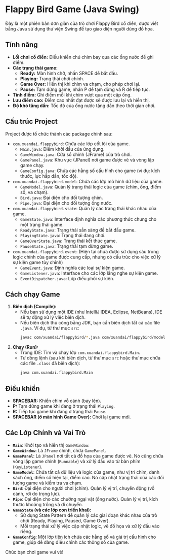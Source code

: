 # Flappy Bird Game (Java Swing)

Đây là một phiên bản đơn giản của trò chơi Flappy Bird cổ điển, được viết bằng Java sử dụng thư viện Swing để tạo giao diện người dùng đồ họa.

## Tính năng

* **Lối chơi cổ điển:** Điều khiển chú chim bay qua các ống nước để ghi điểm.
* **Các trạng thái game:**
    * **Ready:** Màn hình chờ, nhấn SPACE để bắt đầu.
    * **Playing:** Trạng thái chơi chính.
    * **Game Over:** Hiển thị khi chim va chạm, cho phép chơi lại.
    * **Pause:** Tạm dừng game, nhấn P để tạm dừng và R để tiếp tục.
* **Tính điểm:** Ghi điểm mỗi khi chim vượt qua một cặp ống.
* **Lưu điểm cao:** Điểm cao nhất đạt được sẽ được lưu lại và hiển thị.
* **Độ khó tăng dần:** Tốc độ của ống nước tăng dần theo thời gian chơi.

## Cấu trúc Project

Project được tổ chức thành các package chính sau:

* `com.xuandai.flappybird`: Chứa các lớp cốt lõi của game.
    * `Main.java`: Điểm khởi đầu của ứng dụng.
    * `GameWindow.java`: Cửa sổ chính (JFrame) của trò chơi.
    * `GamePanel.java`: Khu vực (JPanel) nơi game được vẽ và vòng lặp game chạy.
    * `GameConfig.java`: Chứa các hằng số cấu hình cho game (ví dụ: kích thước, lực hấp dẫn, tốc độ).
* `com.xuandai.flappybird.model`: Chứa các lớp mô hình dữ liệu của game.
    * `GameModel.java`: Quản lý trạng thái logic của game (chim, ống, điểm số, va chạm).
    * `Bird.java`: Đại diện cho đối tượng chim.
    * `Pipe.java`: Đại diện cho đối tượng ống nước.
* `com.xuandai.flappybird.state`: Quản lý các trạng thái khác nhau của game.
    * `GameState.java`: Interface định nghĩa các phương thức chung cho một trạng thái game.
    * `ReadyState.java`: Trạng thái sẵn sàng để bắt đầu game.
    * `PlayingState.java`: Trạng thái đang chơi.
    * `GameOverState.java`: Trạng thái kết thúc game.
    * `PauseState.java`: Trạng thái tạm dừng game.
* `com.xuandai.flappybird.event`: (Hiện tại chưa được sử dụng sâu trong logic chính của game được cung cấp, nhưng có cấu trúc cho việc xử lý sự kiện game tùy chỉnh)
    * `GameEvent.java`: Định nghĩa các loại sự kiện game.
    * `GameListener.java`: Interface cho các lớp lắng nghe sự kiện game.
    * `EventDispatcher.java`: Lớp điều phối sự kiện.

## Cách chạy Game

1.  **Biên dịch (Compile):**
    * Nếu bạn sử dụng một IDE (như IntelliJ IDEA, Eclipse, NetBeans), IDE sẽ tự động xử lý việc biên dịch.
    * Nếu biên dịch thủ công bằng JDK, bạn cần biên dịch tất cả các file `.java`. Ví dụ, từ thư mục `src`:
        ```bash
        javac com/xuandai/flappybird/*.java com/xuandai/flappybird/model/*.java com/xuandai/flappybird/state/*.java com/xuandai/flappybird/event/*.java
        ```
2.  **Chạy (Run):**
    * Trong IDE: Tìm và chạy lớp `com.xuandai.flappybird.Main`.
    * Từ dòng lệnh (sau khi biên dịch, từ thư mục `src` hoặc thư mục chứa các file `.class` đã biên dịch):
        ```bash
        java com.xuandai.flappybird.Main
        ```

## Điều khiển

* **SPACEBAR:** Khiến chim vỗ cánh (bay lên).
* **P:** Tạm dừng game khi đang ở trạng thái `Playing`.
* **R:** Tiếp tục game khi đang ở trạng thái `Pause`.
* **SPACEBAR (ở màn hình Game Over):** Chơi lại game mới.

## Các Lớp Chính và Vai Trò

* **`Main`**: Khởi tạo và hiển thị `GameWindow`.
* **`GameWindow`**: Là `JFrame` chính, chứa `GamePanel`.
* **`GamePanel`**: Là `JPanel` nơi tất cả đồ họa của game được vẽ. Nó cũng chứa vòng lặp game chính (`Runnable`) và xử lý đầu vào từ bàn phím (`KeyListener`).
* **`GameModel`**: Chứa tất cả dữ liệu và logic của game, như vị trí chim, danh sách ống, điểm số hiện tại, điểm cao. Nó cập nhật trạng thái của các đối tượng game và kiểm tra va chạm.
* **`Bird`**: Đại diện cho người chơi (chim). Quản lý vị trí, chuyển động (vỗ cánh, rơi do trọng lực).
* **`Pipe`**: Đại diện cho các chướng ngại vật (ống nước). Quản lý vị trí, kích thước khoảng trống và di chuyển.
* **`GameState` (và các lớp con triển khai):**
    * Sử dụng State Pattern để quản lý các giai đoạn khác nhau của trò chơi (Ready, Playing, Paused, Game Over).
    * Mỗi trạng thái xử lý việc cập nhật logic, vẽ đồ họa và xử lý đầu vào riêng.
* **`GameConfig`**: Một lớp tiện ích chứa các hằng số và giá trị cấu hình cho game, giúp dễ dàng điều chỉnh các thông số của game.

Chúc bạn chơi game vui vẻ!
